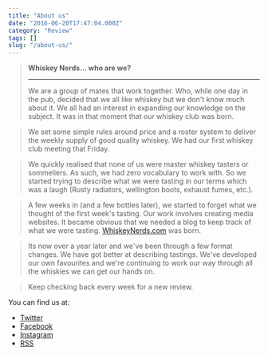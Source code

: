 ```yaml
---
title: "About us"
date: "2016-06-20T17:47:04.000Z"
category: "Review"
tags: []
slug: "/about-us/"
---
```

>**Whiskey Nerds... who are we?**
> <hr>
>We are a group of mates that work together. Who, while one day in the pub, decided that we all like whiskey but we don't know much about it. We all had an interest in expanding our knowledge on the subject. It was in that moment that our whiskey club was born.

>We set some simple rules around price and a roster system to deliver the weekly supply of good quality whiskey. We had our first whiskey club meeting that Friday.

>We quickly realised that none of us were master whiskey tasters or sommeliers. As such, we had zero vocabulary to work with. So we started trying to describe what we were tasting in our terms which was a laugh (Rusty radiators, wellington boots, exhaust fumes, etc.).

>A few weeks in (and a few bottles later), we started to forget what we thought of the first week's tasting. Our work involves creating media websites. It became obvious that we needed a blog to keep track of what we were tasting. [WhiskeyNerds.com](https://whiskeynerds.com) was born.

>Its now over a year later and we've been through a few format changes. We have got better at describing tastings. We've developed our own favourites and we're continuing to work our way through all the whiskies we can get our hands on. 

>Keep checking back every week for a new review. 


You can find us at:

- [Twitter](https://twitter.com/whiskeynerds)
- [Facebook](https://facebook.com/whiskeynerds)
- [Instagram](https://www.instagram.com/whiskeynerds)
- [RSS](https://whiskeynerds.com/rss)
    